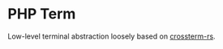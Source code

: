 PHP Term
========

Low-level terminal abstraction loosely based on
[crossterm-rs](https://github.com/crossterm-rs/crossterm).
